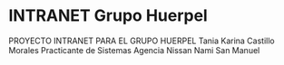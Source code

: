 # INTRANET Grupo Huerpel

PROYECTO INTRANET PARA EL GRUPO HUERPEL
Tania Karina Castillo Morales
Practicante de Sistemas 
Agencia Nissan Nami San Manuel
